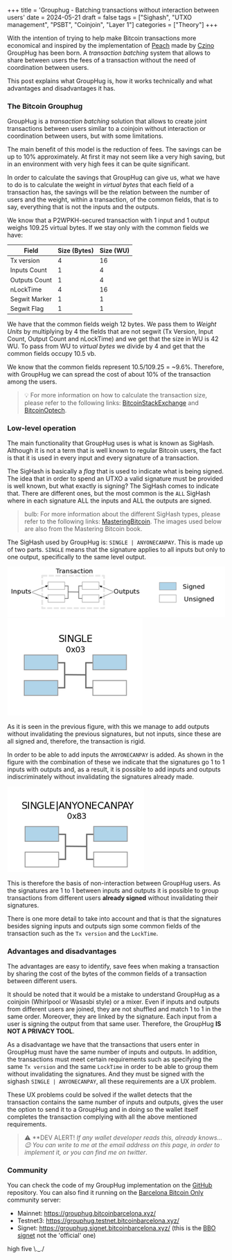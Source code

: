 +++
title = 'Grouphug - Batching transactions without interaction between users'
date = 2024-05-21
draft = false
tags = ["Sighash", "UTXO management", "PSBT", "Coinjoin", "Layer 1"]
categories = ["Theory"]
+++

With the intention of trying to help make Bitcoin transactions more economical and inspired by the implementation of [Peach](https://peachbitcoin.com/) made by [Czino](https://x.com/capoczino) GroupHug has been born. A _transaction batching_ system that allows to share between users the fees of a transaction without the need of coordination between users.

This post explains what GroupHug is, how it works technically and what advantages and disadvantages it has.


### The Bitcoin Grouphug

GroupHug is a _transaction batching_ solution that allows to create joint transactions between users similar to a coinjoin without interaction or coordination between users, but with some limitations.

The main benefit of this model is the reduction of fees. The savings can be up to 10% approximately. At first it may not seem like a very high saving, but in an environment with very high fees it can be quite significant.

In order to calculate the savings that GroupHug can give us, what we have to do is to calculate the weight in _virtual bytes_ that each field of a transaction has, the savings will be the relation between the number of users and the weight, within a transaction, of the common fields, that is to say, everything that is not the inputs and the outputs.

We know that a P2WPKH-secured transaction with 1 input and 1 output weighs 109.25 virtual bytes.
If we stay only with the common fields we have:

| Field | Size (Bytes) | Size (WU)
| ------------ | ------------ | ------------ |
| Tx version        | 4 | 16 |
| Inputs Count      | 1 | 4 |
| Outputs Count     | 1 | 4 |
| nLockTime         | 4 | 16 |
| Segwit Marker     | 1 | 1 |
| Segwit Flag       | 1 | 1 |

We have that the common fields weigh 12 bytes. We pass them to _Weight Units_ by multiplying by 4 the fields that are not segwit (Tx Version, Input Count, Output Count and nLockTime) and we get that the size in WU is 42 WU. To pass from WU to _virtual bytes_ we divide by 4 and get that the common fields occupy 10.5 vb.

We know that the common fields represent 10.5/109.25 = ~9.6%.
Therefore, with GroupHug we can spread the cost of about 10% of the transaction among the users.

> :bulb: For more information on how to calculate the transaction size, please refer to the following links: [BitcoinStackExchange](https://bitcoin.stackexchange.com/questions/92689/how-is-the-size-of-a-bitcoin-transaction-calculated) and [BitcoinOptech](https://bitcoinops.org/en/tools/calc-size/).

### Low-level operation

The main functionality that GroupHug uses is what is known as SigHash. Although it is not a term that is well known to regular Bitcoin users, the fact is that it is used in every input and every signature of a transaction.

The SigHash is basically a _flag_ that is used to indicate what is being signed. The idea that in order to spend an UTXO a valid signature must be provided is well known, but what exactly is signing? The SigHash comes to indicate that. There are different ones, but the most common is the `ALL` SigHash where in each signature ALL the inputs and ALL the outputs are signed.

> bulb: For more information about the different SigHash types, please refer to the following links: [MasteringBitcoin](https://github.com/bitcoinbook/bitcoinbook/blob/6c472dd00b649b18b6ca6bbcc8ba23775619ce08/ch06.asciidoc#signature-hash-types-sighash). The images used below are also from the Mastering Bitcoin book.

The SigHash used by GroupHug is: `SINGLE | ANYONECANPAY`. This is made up of two parts. `SINGLE` means that the signature applies to all inputs but only to one output, specifically to the same level output.

![](/grouphug/sighash_guia.png#center)
![](/grouphug/single.png#center)

As it is seen in the previous figure, with this we manage to add outputs without invalidating the previous signatures, but not inputs, since these are all signed and, therefore, the transaction is rigid.

In order to be able to add inputs the `ANYONECANPAY` is added. As shown in the figure with the combination of these we indicate that the signatures go 1 to 1 inputs with outputs and, as a result, it is possible to add inputs and outputs indiscriminately without invalidating the signatures already made.

![](/grouphug/single_anyonecanpay.png#center)

This is therefore the basis of non-interaction between GroupHug users. As the signatures are 1 to 1 between inputs and outputs it is possible to group transactions from different users **already signed** without invalidating their signatures.

There is one more detail to take into account and that is that the signatures besides signing inputs and outputs sign some common fields of the transaction such as the `Tx version` and the `LockTime`.

### Advantages and disadvantages

The advantages are easy to identify, save fees when making a transaction by sharing the cost of the bytes of the common fields of a transaction between different users.

It should be noted that it would be a mistake to understand GroupHug as a coinjoin (Whirlpool or Wasasbi style) or a mixer. Even if inputs and outputs from different users are joined, they are not shuffled and match 1 to 1 in the same order. Moreover, they are linked by the signature. Each input from a user is signing the output from that same user. Therefore, the GroupHug **IS NOT A PRIVACY TOOL**.

As a disadvantage we have that the transactions that users enter in GroupHug must have the same number of inputs and outputs. In addition, the transactions must meet certain requirements such as specifying the same `Tx version` and the same `LockTime` in order to be able to group them without invalidating the signatures. And they must be signed with the sighash `SINGLE | ANYONECANPAY`, all these requirements are a UX problem.

These UX problems could be solved if the wallet detects that the transaction contains the same number of inputs and outputs, gives the user the option to send it to a GroupHug and in doing so the wallet itself completes the transaction complying with all the above mentioned requirements.

> :warning: **DEV ALERT!
> *If any wallet developer reads this, already knows... 😉 You can write to me at the email address on this page, in order to implement it, or you can find me on twitter*.

### Community

You can check the code of my GroupHug implementation on the [GitHub](https://github.com/polespinasa/bitcoin-grouphug) repository.
You can also find it running on the [Barcelona Bitcoin Only](https://x.com/bcnbitcoinonly) community server:
- Mainnet: https://grouphug.bitcoinbarcelona.xyz/
- Testnet3: https://grouphug.testnet.bitcoinbarcelona.xyz/
- Signet: https://grouphug.signet.bitcoinbarcelona.xyz/ (this is the [BBO signet](https://x.com/oomahq/status/1785685345536806986) not the 'official' one)














high five \\._./ 